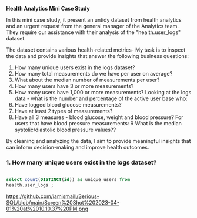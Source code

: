 **Health Analytics Mini Case Study** 


In this mini case study, it present an untidy dataset from health analytics and an urgent request from the general manager of the Analytics team. 
They require our assistance with their analysis of the "health.user_logs" dataset.

The dataset contains various health-related metrics- My task is to inspect the data and provide insights that answer the following business questions:

1. How many unique users exist in the logs dataset?
2. How many total measurements do we have per user on average?
3. What about the median number of measurements per user?
4. How many users have 3 or more measurements?
5. How many users have 1,000 or more measurements?
Looking at the logs data - what is the number and percentage of the active user base who:
6. Have logged blood glucose measurements?
7. Have at least 2 types of measurements?
8. Have all 3 measures - blood glucose, weight and blood pressure?
For users that have blood pressure measurements:
9	What is the median systolic/diastolic blood pressure values??

By cleaning and analyzing the data, I aim to provide meaningful insights that can inform decision-making and improve health outcomes.


### 1. How many unique users exist in the logs dataset?
````sql

select count(DISTINCT(id)) as unique_users from 
health.user_logs ; 

````

https://github.com/iamismaill/Serious-SQL/blob/main/Screen%20Shot%202023-04-01%20at%2010.10.37%20PM.png
